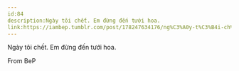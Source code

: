 ```yaml
---
id:84
description:Ngày tôi chết. Em đừng đến tưới hoa.
link:https://iambep.tumblr.com/post/178247634176/ng%C3%A0y-t%C3%B4i-ch%E1%BA%BFt-em-%C4%91%E1%BB%ABng-%C4%91%E1%BA%BFn-t%C6%B0%E1%BB%9Bi-hoa
---
```


Ngày tôi chết. Em đừng đến tưới hoa.

From BeP